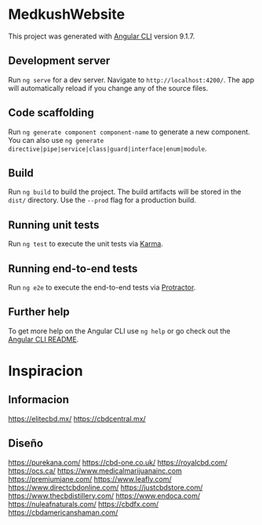 # MedkushWebsite

This project was generated with [Angular CLI](https://github.com/angular/angular-cli) version 9.1.7.

## Development server

Run `ng serve` for a dev server. Navigate to `http://localhost:4200/`. The app will automatically reload if you change any of the source files.

## Code scaffolding

Run `ng generate component component-name` to generate a new component. You can also use `ng generate directive|pipe|service|class|guard|interface|enum|module`.

## Build

Run `ng build` to build the project. The build artifacts will be stored in the `dist/` directory. Use the `--prod` flag for a production build.

## Running unit tests

Run `ng test` to execute the unit tests via [Karma](https://karma-runner.github.io).

## Running end-to-end tests

Run `ng e2e` to execute the end-to-end tests via [Protractor](http://www.protractortest.org/).

## Further help

To get more help on the Angular CLI use `ng help` or go check out the [Angular CLI README](https://github.com/angular/angular-cli/blob/master/README.md).

# Inspiracion

## Informacion

https://elitecbd.mx/
https://cbdcentral.mx/

## Diseño

https://purekana.com/
https://cbd-one.co.uk/
https://royalcbd.com/
https://ocs.ca/
https://www.medicalmarijuanainc.com
https://premiumjane.com/
https://www.leafly.com/
https://www.directcbdonline.com/
https://justcbdstore.com/
https://www.thecbdistillery.com/
https://www.endoca.com/
https://nuleafnaturals.com/
https://cbdfx.com/
https://cbdamericanshaman.com/


